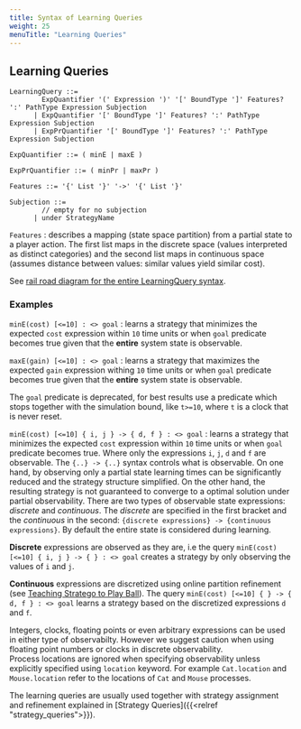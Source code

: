 ```yaml
---
title: Syntax of Learning Queries
weight: 25
menuTitle: "Learning Queries"
---
```


## Learning Queries

``` EBNF
LearningQuery ::=
        ExpQuantifier '(' Expression ')' '[' BoundType ']' Features? ':' PathType Expression Subjection
	  | ExpQuantifier '[' BoundType ']' Features? ':' PathType Expression Subjection
	  | ExpPrQuantifier '[' BoundType ']' Features? ':' PathType Expression Subjection

ExpQuantifier ::= ( minE | maxE )

ExpPrQuantifier ::= ( minPr | maxPr )

Features ::= '{' List '}' '->' '{' List '}'

Subjection ::=
	    // empty for no subjection
	  | under StrategyName
```

`Features`
: describes a mapping (state space partition) from a partial state to a player action. The first list maps in the discrete space (values interpreted as distinct categories) and the second list maps in continuous space (assumes distance between values: similar values yield similar cost).

See [rail road diagram for the entire LearningQuery syntax](/grammar/#LearnQuery).

### Examples
`minE(cost) [<=10] : <> goal`
: learns a strategy that minimizes the expected `cost` expression within `10` time units or when `goal` predicate becomes true given that the **entire** system state is observable.

`maxE(gain) [<=10] : <> goal`
: learns a strategy that maximizes the expected `gain` expression withing `10` time units or when `goal` predicate becomes true given that the **entire** system state is observable.

The `goal` predicate is deprecated, for best results use a predicate which stops together with the simulation bound, like `t>=10`, where `t` is a clock that is never reset.

`minE(cost) [<=10] { i, j } -> { d, f } : <> goal`
: learns a strategy that minimizes the expected `cost` expression within `10` time units or when `goal` predicate becomes true. Where only the expressions `i`, `j`, `d` and `f` are observable.  The `{..} -> {..}` syntax controls what is observable. 
On one hand, by observing only a partial state learning times can be significantly reduced and the strategy structure simplified.
On the other hand, the resulting strategy is not guaranteed to converge to a optimal solution under partial observability.
There are two types of observable state expressions: *discrete* and *continuous*. 
The *discrete* are specified in the first bracket and the *continuous* in the second: `{discrete expressions} -> {continuous expressions}`. 
By default the entire state is considered during learning.
  
**Discrete** expressions are observed as they are, i.e the query `minE(cost) [<=10] { i, j } -> { } : <> goal` creates a strategy by only observing the values of `i` and `j`.

**Continuous** expressions are discretized using online partition refinement (see [Teaching Stratego to Play Ball](https://vbn.aau.dk/ws/files/378436068/main.pdf)).
The query `minE(cost) [<=10] { } -> { d, f } : <> goal` learns a strategy based on the discretized  expressions `d` and `f`.

Integers, clocks, floating points or even arbitrary expressions can be used in either type of observabilty. However we suggest caution when using floating point numbers or clocks in discrete observability.  
Process locations are ignored when specifying observability unless explicitly specified using `location` keyword.
For example `Cat.location` and `Mouse.location` refer to the locations of `Cat` and `Mouse` processes.

The learning queries are usually used together with strategy assignment and refinement explained in [Strategy Queries]({{<relref "strategy_queries">}}).
